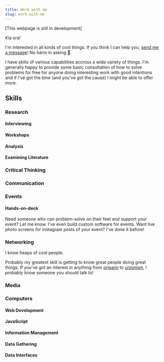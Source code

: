 ```yaml
---
title: Work with me
slug: work-with-me
---
```


[This webpage is still in development]

Kia ora!

I'm interested in all kinds of cool things. If you think I can help you, [send me a message](/contact)! No harm in asking 🙂.

I have skills of various capabilities accross a wide variety of things. I'm generally happy to provide some basic consultation of how to solve problems for free for anyone doing interesting work with good intentions and if I've got the time (and you've got the cause) I might be able to offer more.

## Skills
### Research
#### Interviewing
#### Workshops
#### Analysis
#### Examining Literature
### Critical Thinking
### Communication
### Events
#### Hands-on-deck
Need someone who can problem-solve on their feet and support your event? Let me know.
I've even build custom software for events. Want live photo screens for instagram posts of your event? I've done it before!
### Networking
I know heaps of cool people.

Probably my greatest skill is getting to know great people doing great things. If you've got an interest in anything from [origami](https://profiles.auckland.ac.nz/e-plaut) to [unionism](https://www.linkedin.com/in/xavier-walsh-94a665231/), I probably know someone you should talk to!
### Media
### Computers
#### Web Development
#### JavaScript
#### Information Management
#### Data Gathering
#### Data Interfaces